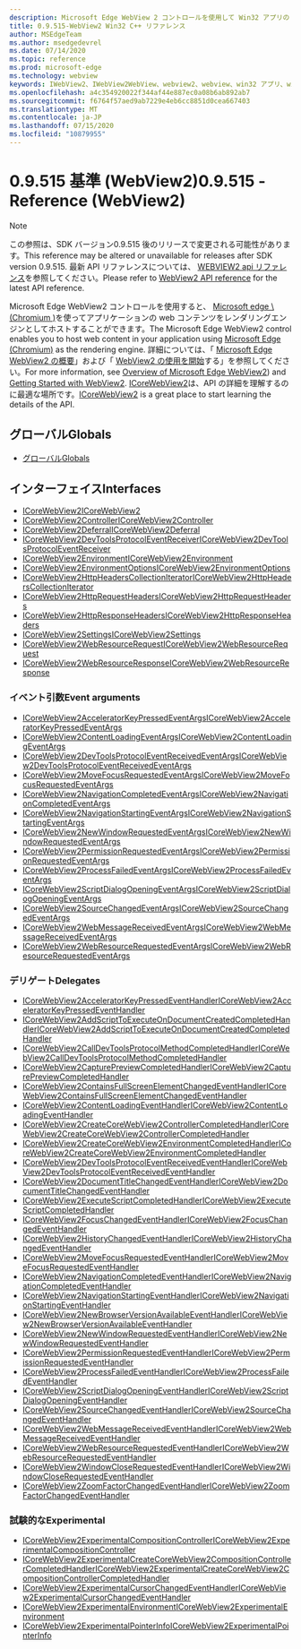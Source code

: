```yaml
---
description: Microsoft Edge WebView 2 コントロールを使用して Win32 アプリの web コンテンツをホストする
title: 0.9.515-WebView2 Win32 C++ リファレンス
author: MSEdgeTeam
ms.author: msedgedevrel
ms.date: 07/14/2020
ms.topic: reference
ms.prod: microsoft-edge
ms.technology: webview
keywords: IWebView2、IWebView2WebView、webview2、webview、win32 アプリ、win32、edge、ICoreWebView2、ICoreWebView2Controller、browser control、edge html
ms.openlocfilehash: a4c354920022f344af44e887ec0a08b6ab892ab7
ms.sourcegitcommit: f6764f57aed9ab7229e4eb6cc8851d0cea667403
ms.translationtype: MT
ms.contentlocale: ja-JP
ms.lasthandoff: 07/15/2020
ms.locfileid: "10879955"
---
```

# <span data-ttu-id="5a234-104">0.9.515 基準 (WebView2)</span><span class="sxs-lookup"><span data-stu-id="5a234-104">0.9.515 - Reference (WebView2)</span></span>  

> [!NOTE]
> <span data-ttu-id="5a234-105">この参照は、SDK バージョン0.9.515 後のリリースで変更される可能性があります。</span><span class="sxs-lookup"><span data-stu-id="5a234-105">This reference may be altered or unavailable for releases after SDK version 0.9.515.</span></span> <span data-ttu-id="5a234-106">最新 API リファレンスについては、 [WEBVIEW2 api リファレンス](../../webview2-api-reference.md)を参照してください。</span><span class="sxs-lookup"><span data-stu-id="5a234-106">Please refer to [WebView2 API reference](../../webview2-api-reference.md) for the latest API reference.</span></span>

<span data-ttu-id="5a234-107">Microsoft Edge WebView2 コントロールを使用すると、 [Microsoft edge \ (Chromium \)](https://www.microsoftedgeinsider.com)を使ってアプリケーションの web コンテンツをレンダリングエンジンとしてホストすることができます。</span><span class="sxs-lookup"><span data-stu-id="5a234-107">The Microsoft Edge WebView2 control enables you to host web content in your application using [Microsoft Edge \(Chromium\)](https://www.microsoftedgeinsider.com) as the rendering engine.</span></span>  <span data-ttu-id="5a234-108">詳細については、「 [Microsoft Edge WebView2 の概要](../../index.md)」および「 [WebView2 の使用を開始](../../gettingstarted/win32.md)する」を参照してください。</span><span class="sxs-lookup"><span data-stu-id="5a234-108">For more information, see [Overview of Microsoft Edge WebView2](../../index.md)) and [Getting Started with WebView2](../../gettingstarted/win32.md).</span></span>  <span data-ttu-id="5a234-109">[ICoreWebView2](0-9-488/ICoreWebView2.md)は、API の詳細を理解するのに最適な場所です。</span><span class="sxs-lookup"><span data-stu-id="5a234-109">[ICoreWebView2](0-9-488/ICoreWebView2.md) is a great place to start learning the details of the API.</span></span>  

## <span data-ttu-id="5a234-110">グローバル</span><span class="sxs-lookup"><span data-stu-id="5a234-110">Globals</span></span>  

*   [<span data-ttu-id="5a234-111">グローバル</span><span class="sxs-lookup"><span data-stu-id="5a234-111">Globals</span></span>](0-9-488/webview2-idl.md)  

## <span data-ttu-id="5a234-112">インターフェイス</span><span class="sxs-lookup"><span data-stu-id="5a234-112">Interfaces</span></span>  
*   [<span data-ttu-id="5a234-113">ICoreWebView2</span><span class="sxs-lookup"><span data-stu-id="5a234-113">ICoreWebView2</span></span>](0-9-488/icorewebview2.md)
*   [<span data-ttu-id="5a234-114">ICoreWebView2Controller</span><span class="sxs-lookup"><span data-stu-id="5a234-114">ICoreWebView2Controller</span></span>](0-9-488/icorewebview2controller.md)
*   [<span data-ttu-id="5a234-115">ICoreWebView2Deferral</span><span class="sxs-lookup"><span data-stu-id="5a234-115">ICoreWebView2Deferral</span></span>](0-9-488/icorewebview2deferral.md)
*   [<span data-ttu-id="5a234-116">ICoreWebView2DevToolsProtocolEventReceiver</span><span class="sxs-lookup"><span data-stu-id="5a234-116">ICoreWebView2DevToolsProtocolEventReceiver</span></span>](0-9-488/icorewebview2devtoolsprotocoleventreceiver.md)
*   [<span data-ttu-id="5a234-117">ICoreWebView2Environment</span><span class="sxs-lookup"><span data-stu-id="5a234-117">ICoreWebView2Environment</span></span>](0-9-488/icorewebview2environment.md)
*   [<span data-ttu-id="5a234-118">ICoreWebView2EnvironmentOptions</span><span class="sxs-lookup"><span data-stu-id="5a234-118">ICoreWebView2EnvironmentOptions</span></span>](0-9-488/icorewebview2environmentoptions.md)
*   [<span data-ttu-id="5a234-119">ICoreWebView2HttpHeadersCollectionIterator</span><span class="sxs-lookup"><span data-stu-id="5a234-119">ICoreWebView2HttpHeadersCollectionIterator</span></span>](0-9-488/icorewebview2httpheaderscollectioniterator.md)
*   [<span data-ttu-id="5a234-120">ICoreWebView2HttpRequestHeaders</span><span class="sxs-lookup"><span data-stu-id="5a234-120">ICoreWebView2HttpRequestHeaders</span></span>](0-9-488/icorewebview2httprequestheaders.md)
*   [<span data-ttu-id="5a234-121">ICoreWebView2HttpResponseHeaders</span><span class="sxs-lookup"><span data-stu-id="5a234-121">ICoreWebView2HttpResponseHeaders</span></span>](0-9-488/icorewebview2httpresponseheaders.md)
*   [<span data-ttu-id="5a234-122">ICoreWebView2Settings</span><span class="sxs-lookup"><span data-stu-id="5a234-122">ICoreWebView2Settings</span></span>](0-9-488/icorewebview2settings.md)
*   [<span data-ttu-id="5a234-123">ICoreWebView2WebResourceRequest</span><span class="sxs-lookup"><span data-stu-id="5a234-123">ICoreWebView2WebResourceRequest</span></span>](0-9-488/icorewebview2webresourcerequest.md)
*   [<span data-ttu-id="5a234-124">ICoreWebView2WebResourceResponse</span><span class="sxs-lookup"><span data-stu-id="5a234-124">ICoreWebView2WebResourceResponse</span></span>](0-9-488/icorewebview2webresourceresponse.md)

### <span data-ttu-id="5a234-125">イベント引数</span><span class="sxs-lookup"><span data-stu-id="5a234-125">Event arguments</span></span>

*   [<span data-ttu-id="5a234-126">ICoreWebView2AcceleratorKeyPressedEventArgs</span><span class="sxs-lookup"><span data-stu-id="5a234-126">ICoreWebView2AcceleratorKeyPressedEventArgs</span></span>](0-9-488/icorewebview2acceleratorkeypressedeventargs.md)
*   [<span data-ttu-id="5a234-127">ICoreWebView2ContentLoadingEventArgs</span><span class="sxs-lookup"><span data-stu-id="5a234-127">ICoreWebView2ContentLoadingEventArgs</span></span>](0-9-488/icorewebview2contentloadingeventargs.md)
*   [<span data-ttu-id="5a234-128">ICoreWebView2DevToolsProtocolEventReceivedEventArgs</span><span class="sxs-lookup"><span data-stu-id="5a234-128">ICoreWebView2DevToolsProtocolEventReceivedEventArgs</span></span>](0-9-488/icorewebview2devtoolsprotocoleventreceivedeventargs.md)
*   [<span data-ttu-id="5a234-129">ICoreWebView2MoveFocusRequestedEventArgs</span><span class="sxs-lookup"><span data-stu-id="5a234-129">ICoreWebView2MoveFocusRequestedEventArgs</span></span>](0-9-488/icorewebview2movefocusrequestedeventargs.md)
*   [<span data-ttu-id="5a234-130">ICoreWebView2NavigationCompletedEventArgs</span><span class="sxs-lookup"><span data-stu-id="5a234-130">ICoreWebView2NavigationCompletedEventArgs</span></span>](0-9-488/icorewebview2navigationcompletedeventargs.md)
*   [<span data-ttu-id="5a234-131">ICoreWebView2NavigationStartingEventArgs</span><span class="sxs-lookup"><span data-stu-id="5a234-131">ICoreWebView2NavigationStartingEventArgs</span></span>](0-9-488/icorewebview2navigationstartingeventargs.md)
*   [<span data-ttu-id="5a234-132">ICoreWebView2NewWindowRequestedEventArgs</span><span class="sxs-lookup"><span data-stu-id="5a234-132">ICoreWebView2NewWindowRequestedEventArgs</span></span>](0-9-488/icorewebview2newwindowrequestedeventargs.md)
*   [<span data-ttu-id="5a234-133">ICoreWebView2PermissionRequestedEventArgs</span><span class="sxs-lookup"><span data-stu-id="5a234-133">ICoreWebView2PermissionRequestedEventArgs</span></span>](0-9-488/icorewebview2permissionrequestedeventargs.md)
*   [<span data-ttu-id="5a234-134">ICoreWebView2ProcessFailedEventArgs</span><span class="sxs-lookup"><span data-stu-id="5a234-134">ICoreWebView2ProcessFailedEventArgs</span></span>](0-9-488/icorewebview2processfailedeventargs.md)
*   [<span data-ttu-id="5a234-135">ICoreWebView2ScriptDialogOpeningEventArgs</span><span class="sxs-lookup"><span data-stu-id="5a234-135">ICoreWebView2ScriptDialogOpeningEventArgs</span></span>](0-9-488/icorewebview2scriptdialogopeningeventargs.md)
*   [<span data-ttu-id="5a234-136">ICoreWebView2SourceChangedEventArgs</span><span class="sxs-lookup"><span data-stu-id="5a234-136">ICoreWebView2SourceChangedEventArgs</span></span>](0-9-488/icorewebview2sourcechangedeventargs.md)
*   [<span data-ttu-id="5a234-137">ICoreWebView2WebMessageReceivedEventArgs</span><span class="sxs-lookup"><span data-stu-id="5a234-137">ICoreWebView2WebMessageReceivedEventArgs</span></span>](0-9-488/icorewebview2webmessagereceivedeventargs.md)
*   [<span data-ttu-id="5a234-138">ICoreWebView2WebResourceRequestedEventArgs</span><span class="sxs-lookup"><span data-stu-id="5a234-138">ICoreWebView2WebResourceRequestedEventArgs</span></span>](0-9-488/icorewebview2webresourcerequestedeventargs.md)

### <span data-ttu-id="5a234-139">デリゲート</span><span class="sxs-lookup"><span data-stu-id="5a234-139">Delegates</span></span>

*   [<span data-ttu-id="5a234-140">ICoreWebView2AcceleratorKeyPressedEventHandler</span><span class="sxs-lookup"><span data-stu-id="5a234-140">ICoreWebView2AcceleratorKeyPressedEventHandler</span></span>](0-9-488/icorewebview2acceleratorkeypressedeventhandler.md)
*   [<span data-ttu-id="5a234-141">ICoreWebView2AddScriptToExecuteOnDocumentCreatedCompletedHandler</span><span class="sxs-lookup"><span data-stu-id="5a234-141">ICoreWebView2AddScriptToExecuteOnDocumentCreatedCompletedHandler</span></span>](0-9-488/icorewebview2addscripttoexecuteondocumentcreatedcompletedhandler.md)
*   [<span data-ttu-id="5a234-142">ICoreWebView2CallDevToolsProtocolMethodCompletedHandler</span><span class="sxs-lookup"><span data-stu-id="5a234-142">ICoreWebView2CallDevToolsProtocolMethodCompletedHandler</span></span>](0-9-488/icorewebview2calldevtoolsprotocolmethodcompletedhandler.md)
*   [<span data-ttu-id="5a234-143">ICoreWebView2CapturePreviewCompletedHandler</span><span class="sxs-lookup"><span data-stu-id="5a234-143">ICoreWebView2CapturePreviewCompletedHandler</span></span>](0-9-488/icorewebview2capturepreviewcompletedhandler.md)
*   [<span data-ttu-id="5a234-144">ICoreWebView2ContainsFullScreenElementChangedEventHandler</span><span class="sxs-lookup"><span data-stu-id="5a234-144">ICoreWebView2ContainsFullScreenElementChangedEventHandler</span></span>](0-9-488/icorewebview2containsfullscreenelementchangedeventhandler.md)
*   [<span data-ttu-id="5a234-145">ICoreWebView2ContentLoadingEventHandler</span><span class="sxs-lookup"><span data-stu-id="5a234-145">ICoreWebView2ContentLoadingEventHandler</span></span>](0-9-488/icorewebview2contentloadingeventhandler.md)
*   [<span data-ttu-id="5a234-146">ICoreWebView2CreateCoreWebView2ControllerCompletedHandler</span><span class="sxs-lookup"><span data-stu-id="5a234-146">ICoreWebView2CreateCoreWebView2ControllerCompletedHandler</span></span>](0-9-488/icorewebview2createcorewebview2controllercompletedhandler.md)
*   [<span data-ttu-id="5a234-147">ICoreWebView2CreateCoreWebView2EnvironmentCompletedHandler</span><span class="sxs-lookup"><span data-stu-id="5a234-147">ICoreWebView2CreateCoreWebView2EnvironmentCompletedHandler</span></span>](0-9-488/icorewebview2createcorewebview2environmentcompletedhandler.md)
*   [<span data-ttu-id="5a234-148">ICoreWebView2DevToolsProtocolEventReceivedEventHandler</span><span class="sxs-lookup"><span data-stu-id="5a234-148">ICoreWebView2DevToolsProtocolEventReceivedEventHandler</span></span>](0-9-488/icorewebview2devtoolsprotocoleventreceivedeventhandler.md)
*   [<span data-ttu-id="5a234-149">ICoreWebView2DocumentTitleChangedEventHandler</span><span class="sxs-lookup"><span data-stu-id="5a234-149">ICoreWebView2DocumentTitleChangedEventHandler</span></span>](0-9-488/icorewebview2documenttitlechangedeventhandler.md)
*   [<span data-ttu-id="5a234-150">ICoreWebView2ExecuteScriptCompletedHandler</span><span class="sxs-lookup"><span data-stu-id="5a234-150">ICoreWebView2ExecuteScriptCompletedHandler</span></span>](0-9-488/icorewebview2executescriptcompletedhandler.md)
*   [<span data-ttu-id="5a234-151">ICoreWebView2FocusChangedEventHandler</span><span class="sxs-lookup"><span data-stu-id="5a234-151">ICoreWebView2FocusChangedEventHandler</span></span>](0-9-488/icorewebview2focuschangedeventhandler.md)
*   [<span data-ttu-id="5a234-152">ICoreWebView2HistoryChangedEventHandler</span><span class="sxs-lookup"><span data-stu-id="5a234-152">ICoreWebView2HistoryChangedEventHandler</span></span>](0-9-488/icorewebview2historychangedeventhandler.md)
*   [<span data-ttu-id="5a234-153">ICoreWebView2MoveFocusRequestedEventHandler</span><span class="sxs-lookup"><span data-stu-id="5a234-153">ICoreWebView2MoveFocusRequestedEventHandler</span></span>](0-9-488/icorewebview2movefocusrequestedeventhandler.md)
*   [<span data-ttu-id="5a234-154">ICoreWebView2NavigationCompletedEventHandler</span><span class="sxs-lookup"><span data-stu-id="5a234-154">ICoreWebView2NavigationCompletedEventHandler</span></span>](0-9-488/icorewebview2navigationcompletedeventhandler.md)
*   [<span data-ttu-id="5a234-155">ICoreWebView2NavigationStartingEventHandler</span><span class="sxs-lookup"><span data-stu-id="5a234-155">ICoreWebView2NavigationStartingEventHandler</span></span>](0-9-488/icorewebview2navigationstartingeventhandler.md)
*   [<span data-ttu-id="5a234-156">ICoreWebView2NewBrowserVersionAvailableEventHandler</span><span class="sxs-lookup"><span data-stu-id="5a234-156">ICoreWebView2NewBrowserVersionAvailableEventHandler</span></span>](0-9-488/icorewebview2newbrowserversionavailableeventhandler.md)
*   [<span data-ttu-id="5a234-157">ICoreWebView2NewWindowRequestedEventHandler</span><span class="sxs-lookup"><span data-stu-id="5a234-157">ICoreWebView2NewWindowRequestedEventHandler</span></span>](0-9-488/icorewebview2newwindowrequestedeventhandler.md)
*   [<span data-ttu-id="5a234-158">ICoreWebView2PermissionRequestedEventHandler</span><span class="sxs-lookup"><span data-stu-id="5a234-158">ICoreWebView2PermissionRequestedEventHandler</span></span>](0-9-488/icorewebview2permissionrequestedeventhandler.md)
*   [<span data-ttu-id="5a234-159">ICoreWebView2ProcessFailedEventHandler</span><span class="sxs-lookup"><span data-stu-id="5a234-159">ICoreWebView2ProcessFailedEventHandler</span></span>](0-9-488/icorewebview2processfailedeventhandler.md)
*   [<span data-ttu-id="5a234-160">ICoreWebView2ScriptDialogOpeningEventHandler</span><span class="sxs-lookup"><span data-stu-id="5a234-160">ICoreWebView2ScriptDialogOpeningEventHandler</span></span>](0-9-488/icorewebview2scriptdialogopeningeventhandler.md)
*   [<span data-ttu-id="5a234-161">ICoreWebView2SourceChangedEventHandler</span><span class="sxs-lookup"><span data-stu-id="5a234-161">ICoreWebView2SourceChangedEventHandler</span></span>](0-9-488/icorewebview2sourcechangedeventhandler.md)
*   [<span data-ttu-id="5a234-162">ICoreWebView2WebMessageReceivedEventHandler</span><span class="sxs-lookup"><span data-stu-id="5a234-162">ICoreWebView2WebMessageReceivedEventHandler</span></span>](0-9-488/icorewebview2webmessagereceivedeventhandler.md)
*   [<span data-ttu-id="5a234-163">ICoreWebView2WebResourceRequestedEventHandler</span><span class="sxs-lookup"><span data-stu-id="5a234-163">ICoreWebView2WebResourceRequestedEventHandler</span></span>](0-9-488/icorewebview2webresourcerequestedeventhandler.md)
*   [<span data-ttu-id="5a234-164">ICoreWebView2WindowCloseRequestedEventHandler</span><span class="sxs-lookup"><span data-stu-id="5a234-164">ICoreWebView2WindowCloseRequestedEventHandler</span></span>](0-9-488/icorewebview2windowcloserequestedeventhandler.md)
*   [<span data-ttu-id="5a234-165">ICoreWebView2ZoomFactorChangedEventHandler</span><span class="sxs-lookup"><span data-stu-id="5a234-165">ICoreWebView2ZoomFactorChangedEventHandler</span></span>](0-9-488/icorewebview2zoomfactorchangedeventhandler.md)

### <span data-ttu-id="5a234-166">試験的な</span><span class="sxs-lookup"><span data-stu-id="5a234-166">Experimental</span></span>

*   [<span data-ttu-id="5a234-167">ICoreWebView2ExperimentalCompositionController</span><span class="sxs-lookup"><span data-stu-id="5a234-167">ICoreWebView2ExperimentalCompositionController</span></span>](0-9-488/icorewebview2experimentalcompositioncontroller.md)
*   [<span data-ttu-id="5a234-168">ICoreWebView2ExperimentalCreateCoreWebView2CompositionControllerCompletedHandler</span><span class="sxs-lookup"><span data-stu-id="5a234-168">ICoreWebView2ExperimentalCreateCoreWebView2CompositionControllerCompletedHandler</span></span>](0-9-488/icorewebview2experimentalcreatecorewebview2compositioncontrollercompletedhandler.md)
*   [<span data-ttu-id="5a234-169">ICoreWebView2ExperimentalCursorChangedEventHandler</span><span class="sxs-lookup"><span data-stu-id="5a234-169">ICoreWebView2ExperimentalCursorChangedEventHandler</span></span>](0-9-488/icorewebview2experimentalcursorchangedeventhandler.md)
*   [<span data-ttu-id="5a234-170">ICoreWebView2ExperimentalEnvironment</span><span class="sxs-lookup"><span data-stu-id="5a234-170">ICoreWebView2ExperimentalEnvironment</span></span>](0-9-488/icorewebview2experimentalenvironment.md)
*   [<span data-ttu-id="5a234-171">ICoreWebView2ExperimentalPointerInfo</span><span class="sxs-lookup"><span data-stu-id="5a234-171">ICoreWebView2ExperimentalPointerInfo</span></span>](0-9-488/icorewebview2experimentalpointerinfo.md)
